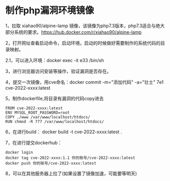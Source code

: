 # 制作php漏洞环境镜像


1，拉取 xiahao90/alpine-lamp 镜像，该镜像为php7.3版本，php7.3适合与绝大部分系统的要求。https://hub.docker.com/r/xiahao90/alpine-lamp

2，打开网址查看启动命令，启动环境，启动的时候做好需要制作的系统代码的目录映射。

2.1，可以进入环境：docker exec -it e33 /bin/sh

3，进行浏览器访问安装等操作，验证漏洞是否存在。

4，提交一次镜像，用cve命名：docker commit -m="添加代码" -a="壮士" 7e1 cve-2022-xxxx:latest

5，制作dockerfile,将目录有漏洞的代码copy进去
```
FROM cve-2022-xxxx:latest
ENV MYSQL_ROOT_PASSWORD=root
COPY ./www /var/www/localhost/htdocs/
RUN chmod -R 777 /var/www/localhost/htdocs/
```
6，在进行build： docker build -t cve-2022-xxxx:latest .

7，在进行提交dockerhub：
```
docker login
docker tag cve-2022-xxxx:1.1 你的账号/cve-2022-xxxx:latest
docker push 你的账号/cve-2022-xxxx:latest
```
8，可以在其他服务器上拉了(如果设置了镜像加速，可能要等明天)
